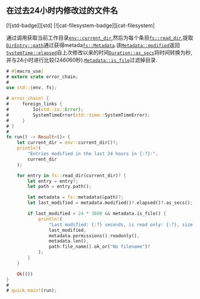 
## 在过去24小时内修改过的文件名

[![std-badge]][std] [![cat-filesystem-badge]][cat-filesystem]

通过调用获取当前工作目录[`env::current_dir`],然后为每个条目[`fs::read_dir`],提取[`DirEntry::path`]通过获得metada[`fs::Metadata`].该[`Metadata::modified`]返回[`SystemTime::elapsed`]自上次修改以来的时间[`Duration::as_secs`]将时间转换为秒,并与24小时进行比较(24*60*60秒).[`Metadata::is_file`]过滤掉目录.

```rust
# #[macro_use]
# extern crate error_chain;
#
use std::{env, fs};

# error_chain! {
#     foreign_links {
#         Io(std::io::Error);
#         SystemTimeError(std::time::SystemTimeError);
#     }
# }
#
fn run() -> Result<()> {
    let current_dir = env::current_dir()?;
    println!(
        "Entries modified in the last 24 hours in {:?}:",
        current_dir
    );

    for entry in fs::read_dir(current_dir)? {
        let entry = entry?;
        let path = entry.path();

        let metadata = fs::metadata(&path)?;
        let last_modified = metadata.modified()?.elapsed()?.as_secs();

        if last_modified < 24 * 3600 && metadata.is_file() {
            println!(
                "Last modified: {:?} seconds, is read only: {:?}, size: {:?} bytes, filename: {:?}",
                last_modified,
                metadata.permissions().readonly(),
                metadata.len(),
                path.file_name().ok_or("No filename")?
            );
        }
    }

    Ok(())
}
#
# quick_main!(run);
```

[`direntry::path`]: https://doc.rust-lang.org/std/fs/struct.DirEntry.html#method.path

[`duration::as_secs`]: https://doc.rust-lang.org/std/time/struct.Duration.html#method.as_secs

[`env::current_dir`]: https://doc.rust-lang.org/std/env/fn.current_dir.html

[`fs::metadata`]: https://doc.rust-lang.org/std/fs/struct.Metadata.html

[`fs::read_dir`]: https://doc.rust-lang.org/std/fs/fn.read_dir.html

[`metadata::is_file`]: https://doc.rust-lang.org/std/fs/struct.Metadata.html#method.is_file

[`metadata::modified`]: https://doc.rust-lang.org/std/fs/struct.Metadata.html#method.modified

[`systemtime::elapsed`]: https://doc.rust-lang.org/std/time/struct.SystemTime.html#method.elapsed
